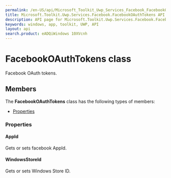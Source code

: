```yaml
---
permalink: /en-US/api/Microsoft_Toolkit_Uwp_Services_Facebook_FacebookOAuthTokens.htm
title: Microsoft.Toolkit.Uwp.Services.Facebook.FacebookOAuthTokens API 
description: API page for Microsoft.Toolkit.Uwp.Services.Facebook.FacebookOAuthTokens
keywords: windows, app, toolkit, UWP, API
layout: api
search.product: eADQiWindows 10XVcnh
---
```



# FacebookOAuthTokens class

Facebook OAuth tokens.

## Members

The **FacebookOAuthTokens** class has the following types of members:

* [Properties](#Properties)

### Properties

#### AppId

Gets or sets facebook AppId.



#### WindowsStoreId

Gets or sets Windows Store ID.


